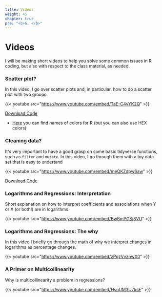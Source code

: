 ```yaml
---
title: Videos
weight: 45
chapter: true
pre: "<b>6. </b>"
---
```


# Videos

I will be making short videos to help you solve some common issues in R coding, but also with respect to the class material, as needed.

### Scatter plot?

In this video, I go over scatter plots and, in particular, how to do a scatter plot with two groups.

{{< youtube src="https://www.youtube.com/embed/TaE-C4vYK2Q" >}}


<a href="https://sta235.netlify.app/Videos/code/week2_code.R" target="_blank" class="btn btn-default">Download Code <i class="fas fa-code"></i></a> 


- [Here](http://www.stat.columbia.edu/~tzheng/files/Rcolor.pdf) you can find names of colors for R (but you can also use HEX colors)


### Cleaning data?

It's very important to have a good grasp on some basic tidyverse functions, such as `filter` and `mutate`. In this video, I go through them with a toy data set that is easy to undertand

{{< youtube src="https://www.youtube.com/embed/meQKZdpw6aw" >}}


<a href="https://sta235.netlify.app/Videos/code/clean_data.R" target="_blank" class="btn btn-default">Download Code <i class="fas fa-code"></i></a> 


### Logarithms and Regressions: Interpretation

Short explanation on how to interpret coefficients and associations when Y or X (or both!) are in logarithms

{{< youtube src="https://www.youtube.com/embed/BwBmPGSj8VU" >}}


### Logarithms and Regressions: The why

In this video I briefly go through the math of why we interpret changes in logarithms as percentage changes.

{{< youtube src="https://www.youtube.com/embed/zPqzVvznwX0" >}}


### A Primer on Multicollinearity

Why is multicollinearity a problem in regressions?

{{< youtube src="https://www.youtube.com/embed/HsnUM3U7ksE" >}}

